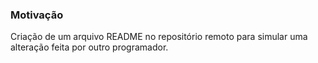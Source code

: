 ### Motivação

Criação de um arquivo README no repositório remoto para simular uma alteração feita por outro programador.
